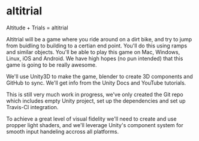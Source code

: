 # altitrial
Altitude + Trials = altitrial

Altitrial will be a game where you ride around on a dirt bike, and try to jump from buidling to building to a certian end point. You'll do this using ramps and similar objects. You'll be able to play this game on Mac, Windows, Linux, iOS and Android. We have high hopes (no pun intended) that this game is going to be really awesome.

We'll use Unity3D to make the game, blender to create 3D components and GitHub to sync. We'll get info from the Unity Docs and YouTube tutorials.

This is still very much work in progress, we've only created the Git repo which includes empty Unity project, set up the dependencies and set up Travis-CI integration.

To achieve a great level of visual fidelity we'll need to create and use propper light shaders, and we'll leverage Unity's component system for smooth input handeling accross all platforms.
